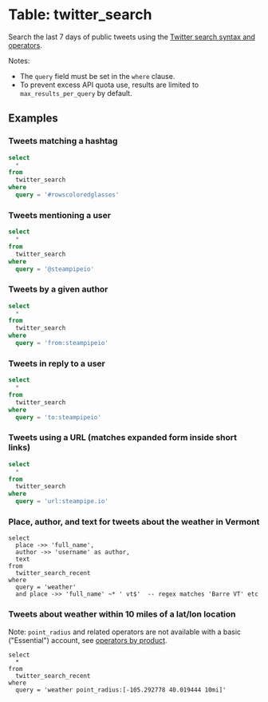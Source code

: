 # Table: twitter_search

Search the last 7 days of public tweets using the [Twitter search syntax and operators](https://developer.twitter.com/en/docs/twitter-api/tweets/search/integrate/build-a-query).

Notes:
* The `query` field must be set in the `where` clause.
* To prevent excess API quota use, results are limited to `max_results_per_query` by default.

## Examples

### Tweets matching a hashtag

```sql
select
  *
from
  twitter_search
where
  query = '#rowscoloredglasses'
```

### Tweets mentioning a user

```sql
select
  *
from
  twitter_search
where
  query = '@steampipeio'
```

### Tweets by a given author

```sql
select
  *
from
  twitter_search
where
  query = 'from:steampipeio'
```

### Tweets in reply to a user

```sql
select
  *
from
  twitter_search
where
  query = 'to:steampipeio'
```

### Tweets using a URL (matches expanded form inside short links)

```sql
select
  *
from
  twitter_search
where
  query = 'url:steampipe.io'
```

### Place, author, and text for tweets about the weather in Vermont

```
select 
  place ->> 'full_name',
  author ->> 'username' as author,  
  text 
from 
  twitter_search_recent
where 
  query = 'weather' 
  and place ->> 'full_name' ~* ' vt$'  -- regex matches 'Barre VT' etc
```

### Tweets about weather within 10 miles of a lat/lon location 

Note: `point_radius` and related operators are not available with a basic ("Essential") account, see [operators by product](https://developer.twitter.com/en/docs/twitter-api/enterprise/rules-and-filtering/operators-by-product).

```
select 
  *
from 
  twitter_search_recent
where 
  query = 'weather point_radius:[-105.292778 40.019444 10mi]' 
```
